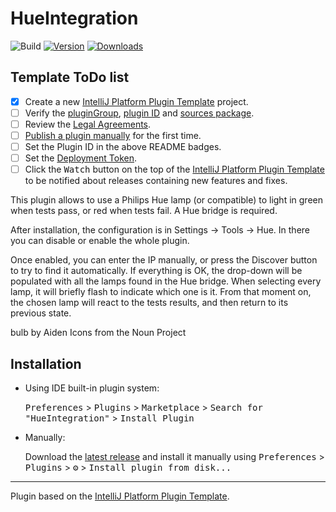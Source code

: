 # HueIntegration

![Build](https://github.com/ASarco/HueJetBrains/workflows/Build/badge.svg)
[![Version](https://img.shields.io/jetbrains/plugin/v/PLUGIN_ID.svg)](https://plugins.jetbrains.com/plugin/com.github.asarco/15158-huejetbrains)
[![Downloads](https://img.shields.io/jetbrains/plugin/d/PLUGIN_ID.svg)](https://plugins.jetbrains.com/plugin/com.github.asarco/15158-huejetbrains)

## Template ToDo list
- [x] Create a new [IntelliJ Platform Plugin Template][template] project.
- [ ] Verify the [pluginGroup](/gradle.properties), [plugin ID](/src/main/resources/META-INF/plugin.xml) and [sources package](/src/main/kotlin).
- [ ] Review the [Legal Agreements](https://plugins.jetbrains.com/docs/marketplace/legal-agreements.html).
- [ ] [Publish a plugin manually](https://www.jetbrains.org/intellij/sdk/docs/basics/getting_started/publishing_plugin.html) for the first time.
- [ ] Set the Plugin ID in the above README badges.
- [ ] Set the [Deployment Token](https://plugins.jetbrains.com/docs/marketplace/plugin-upload.html).
- [ ] Click the <kbd>Watch</kbd> button on the top of the [IntelliJ Platform Plugin Template][template] to be notified about releases containing new features and fixes.

<!-- Plugin description -->
<p>This plugin allows to use a Philips Hue lamp (or compatible) to light in green when tests pass, or red when tests fail. 
A Hue bridge is required.  
</p>
<p>
After installation, the configuration is in Settings -> Tools -> Hue. In there you can disable or enable the whole plugin.
</p>
<p>
Once enabled, you can enter the IP manually, or press the Discover button to try to find it automatically. 
If everything is OK, the drop-down will be populated with all the lamps found in the Hue bridge. 
When selecting every lamp, it will briefly flash to indicate which one is it. 
From that moment on, the chosen lamp will react to the tests results, and then return to its previous state.
</p>
bulb by Aiden Icons from the Noun Project
<!-- Plugin description end -->

## Installation

- Using IDE built-in plugin system:
  
  <kbd>Preferences</kbd> > <kbd>Plugins</kbd> > <kbd>Marketplace</kbd> > <kbd>Search for "HueIntegration"</kbd> >
  <kbd>Install Plugin</kbd>
  
- Manually:

  Download the [latest release](https://github.com/ASarco/HueJetBrains/releases/latest) and install it manually using
  <kbd>Preferences</kbd> > <kbd>Plugins</kbd> > <kbd>⚙️</kbd> > <kbd>Install plugin from disk...</kbd>


---
Plugin based on the [IntelliJ Platform Plugin Template][template].

[template]: https://github.com/JetBrains/intellij-platform-plugin-template
